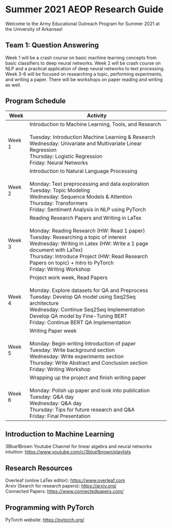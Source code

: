 # Summer 2021 AEOP Research Guide
Welcome to the Army Educational Outreach Program for Summer 2021 at the University of Arkansas!

## Team 1: Question Answering

Week 1 will be a crash course on basic machine learning concepts from basic classifiers to deep neural networks. Week 2 will be crash course on NLP and a practical application of deep neural networks to text processing. Week 3-6 will be focused on researching a topic, performing experiments, and writing a paper. There will be workshops on paper reading and writing as well. 

## Program Schedule
| Week  | Activity |
| ------------- | ------------- |
| Week 1  | Introduction to Machine Learning, Tools, and Research <br><br> Tuesday: Introduction Machine Learning & Research <br> Wednesday: Univariate and Multivariate Linear Regression <br> Thursday: Logistic Regression <br> Friday: Neural Networks |
| Week 2 | Introduction to Natural Language Processing <br><br> Monday: Text preprocessing and data exploration <br> Tuesday: Topic Modeling <br> Wednesday: Sequence Models & Attention <br> Thursday: Transformers <br> Friday: Sentiment Analysis in NLP using PyTorch |
| Week 3 | Reading Research Papers and Writing in LaTex <br><br> Monday: Reading Research (HW: Read 1 paper) <br> Tuesday: Researching a topic of interest <br> Wednesday: Writing in Latex (HW: Write a 1 page document with LaTex) <br> Thursday: Introduce Project (HW: Read Research Papers on topic) + Intro to PyTorch <br> Friday: Writing Workshop|
| Week 4 | Project work week, Read Papers <br><br> Monday: Explore datasets for QA and Preprocess <br> Tuesday: Develop QA model using Seq2Seq architecture <br> Wednesday: Continue Seq2Seq Implementation <br> Develop QA model by Fine-Tuning BERT <br> Friday: Continue BERT QA Implementation|
| Week 5 | Writing Paper week <br><br> Monday: Begin writing Introduction of paper <br> Tuesday: Write background section <br> Wednesday: Write experiments section <br> Thursday: Write Abstract and Conclusion section <br> Friday: Writing Workshop |
| Week 6 | Wrapping up the project and finish writing paper <br><br> Monday: Polish up paper and look into publication <br> Tuesday: Q&A day <br> Wednesday: Q&A day <br> Thursday: Tips for future research and Q&A <br> Friday: Final Presentation |



## Introduction to Machine Learning
3Blue1Brown Youtube Channel for linear algebra and neural networks intuition: https://www.youtube.com/c/3blue1brown/playlists


## Research Resources
Overleaf (online LaTex editor): https://www.overleaf.com <br>
Arxiv (Search for research papers): https://arxiv.org/ <br>
Connected Papers: https://www.connectedpapers.com/


## Programming with PyTorch
PyTorch website: https://pytorch.org/


